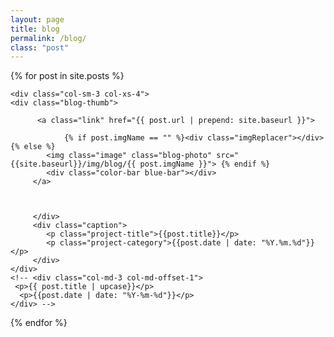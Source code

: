 ```yaml
---
layout: page
title: blog
permalink: /blog/
class: "post"
---
```


<div class="contain">

{% for post in site.posts %}

	<div class="col-sm-3 col-xs-4">
	<div class="blog-thumb">    

	      <a class="link" href="{{ post.url | prepend: site.baseurl }}">

				{% if post.imgName == "" %}<div class="imgReplacer"></div> {% else %}
	  		<img class="image" class="blog-photo" src="{{site.baseurl}}/img/blog/{{ post.imgName }}"> {% endif %}
	  		<div class="color-bar blue-bar"></div>
	  	 </a>



	  	 </div>
	  	 <div class="caption">
	  	 	<p class="project-title">{{post.title}}</p>
	  	 	<p class="project-category">{{post.date | date: "%Y.%m.%d"}}</p>
	  	 </div>
	</div>
	<!-- <div class="col-md-3 col-md-offset-1">
	 <p>{{ post.title | upcase}}</p>
	  <p>{{post.date | date: "%Y-%m-%d"}}</p>
	</div> -->


{% endfor %}
</div>
